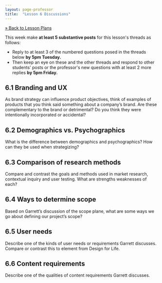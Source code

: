 ```yaml
---
layout: page-professor
title:  "Lesson 6 Discussions"
---
```

[&raquo; Back to Lesson Plans](/lesson-plans/)

This week make **at least 5 substantive posts** for this lesson's threads as follows:

- Reply to at least 3 of the numbered questions posed in the threads below **by 5pm Tuesday.**
- Then keep an eye on these and the other threads and respond to other students' posts or the professor's new questions with at least 2 more replies **by 5pm Friday.**

## 6.1 Branding and UX

As brand strategy can influence product objectives, think of examples of products that you think said something about a company’s brand. Are these complementary to the brand or detrimental? Do you think they were intentionally incorporated or accidental?

## 6.2 Demographics vs. Psychographics

What is the difference between demographics and psychographics? How can they be used when strategizing?

## 6.3 Comparison of research methods

Compare and contrast the goals and methods used in market research, contextual inquiry and user testing. What are strengths weaknesses of each?

## 6.4 Ways to determine scope

Based on Garrett’s discussion of the scope plane, what are some ways we go about defining our project’s scope?

## 6.5 User needs

Describe one of the kinds of user needs or requirements Garrett discusses. Compare or contrast this to element from Design for Life.

## 6.6 Content requirements

Describe one of the qualities of content requirements Garrett discusses.
